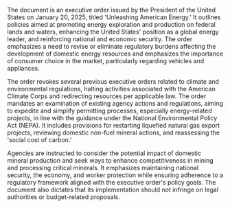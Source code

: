 The document is an executive order issued by the President of the United States on January 20, 2025, titled 'Unleashing American Energy.' It outlines policies aimed at promoting energy exploration and production on federal lands and waters, enhancing the United States' position as a global energy leader, and reinforcing national and economic security. The order emphasizes a need to revise or eliminate regulatory burdens affecting the development of domestic energy resources and emphasizes the importance of consumer choice in the market, particularly regarding vehicles and appliances.

The order revokes several previous executive orders related to climate and environmental regulations, halting activities associated with the American Climate Corps and redirecting resources per applicable law. The order mandates an examination of existing agency actions and regulations, aiming to expedite and simplify permitting processes, especially energy-related projects, in line with the guidance under the National Environmental Policy Act (NEPA). It includes provisions for restarting liquefied natural gas export projects, reviewing domestic non-fuel mineral actions, and reassessing the 'social cost of carbon.'

Agencies are instructed to consider the potential impact of domestic mineral production and seek ways to enhance competitiveness in mining and processing critical minerals. It emphasizes maintaining national security, the economy, and worker protection while ensuring adherence to a regulatory framework aligned with the executive order's policy goals. The document also dictates that its implementation should not infringe on legal authorities or budget-related proposals.